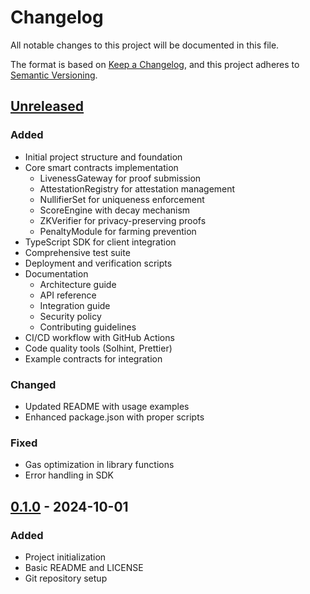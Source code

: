 # Changelog

All notable changes to this project will be documented in this file.

The format is based on [Keep a Changelog](https://keepachangelog.com/en/1.0.0/),
and this project adheres to [Semantic Versioning](https://semver.org/spec/v2.0.0.html).

## [Unreleased]

### Added
- Initial project structure and foundation
- Core smart contracts implementation
  - LivenessGateway for proof submission
  - AttestationRegistry for attestation management
  - NullifierSet for uniqueness enforcement
  - ScoreEngine with decay mechanism
  - ZKVerifier for privacy-preserving proofs
  - PenaltyModule for farming prevention
- TypeScript SDK for client integration
- Comprehensive test suite
- Deployment and verification scripts
- Documentation
  - Architecture guide
  - API reference
  - Integration guide
  - Security policy
  - Contributing guidelines
- CI/CD workflow with GitHub Actions
- Code quality tools (Solhint, Prettier)
- Example contracts for integration

### Changed
- Updated README with usage examples
- Enhanced package.json with proper scripts

### Fixed
- Gas optimization in library functions
- Error handling in SDK

## [0.1.0] - 2024-10-01

### Added
- Project initialization
- Basic README and LICENSE
- Git repository setup

[Unreleased]: https://github.com/Neil-Sally/RiftBeacon/compare/v0.1.0...HEAD
[0.1.0]: https://github.com/Neil-Sally/RiftBeacon/releases/tag/v0.1.0

